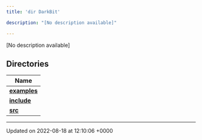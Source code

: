 ```yaml
---
title: 'dir DarkBit'

description: "[No description available]"

---
```







[No description available]

## Directories

| Name           |
| -------------- |
| **[examples](/documentation/code/gambit_2-2/files/dir_c22fe66a09acdd480a35644f72364dc9/#dir-examples)**  |
| **[include](/documentation/code/gambit_2-2/files/dir_05e71b19da8c05feb31a01063316c124/#dir-include)**  |
| **[src](/documentation/code/gambit_2-2/files/dir_334951ee08a3caf9cfbab2a24a3edd4b/#dir-src)**  |






-------------------------------

Updated on 2022-08-18 at 12:10:06 +0000
